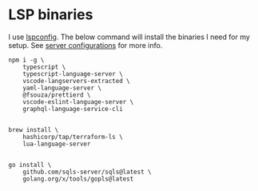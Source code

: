 # LSP binaries

I use [lspconfig](https://github.com/neovim/nvim-lspconfig/). The below command will install the binaries I need for my setup. See [server configurations](https://github.com/neovim/nvim-lspconfig/blob/master/doc/server_configurations.md) for more info.

```shell
npm i -g \
    typescript \
    typescript-language-server \
    vscode-langservers-extracted \
    yaml-language-server \
    @fsouza/prettierd \
    vscode-eslint-language-server \
    graphql-language-service-cli


brew install \
    hashicorp/tap/terraform-ls \
    lua-language-server


go install \
    github.com/sqls-server/sqls@latest \
    golang.org/x/tools/gopls@latest
```
